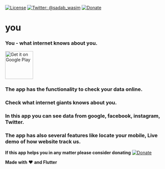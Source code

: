 [![License](https://img.shields.io/badge/license-MIT-green.svg?style=flat)](https://github.com/MDSADABWASIM/Toughest/blob/master/LICENSE)
[![Twitter: @sadab_wasim](https://img.shields.io/badge/contact-@sadab_wasim-blue.svg?style=flat)](https://twitter.com/sadab_wasim)
[![Donate](https://img.shields.io/badge/Donate-PayPal-brightgreen)](https://paypal.me/mdsadabwasim?locale.x=en_GB)

# you
### You - what internet knows about you.

<a href='https://play.google.com/store/apps/details?id=indiancoder.you'><img alt='Get it on Google Play' src='https://play.google.com/intl/en_us/badges/images/generic/en_badge_web_generic.png' height=90px/></a>

### The app has the functionality to check your data online.

### Check what internet giants knows about you.

### In this app you can see data from google, facebook, instagram, Twitter.

### The app has also several features like locate your mobile, Live demo of how website track us.

**If this app helps you in any matter please consider donating**  [![Donate](https://img.shields.io/badge/Donate-PayPal-brightgreen)](https://paypal.me/mdsadabwasim?locale.x=en_GB)

**Made with** :heart: **and Flutter**
